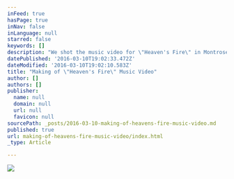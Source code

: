 ```yaml
---
inFeed: true
hasPage: true
inNav: false
inLanguage: null
starred: false
keywords: []
description: "We shot the music video for \"Heaven's Fire\" in Montrose at Je'Adore Boutique and had a great time. Make sure you check them out!"
datePublished: '2016-03-10T19:02:33.472Z'
dateModified: '2016-03-10T19:02:10.583Z'
title: "Making of \"Heaven's Fire\" Music Video"
author: []
authors: []
publisher:
  name: null
  domain: null
  url: null
  favicon: null
sourcePath: _posts/2016-03-10-making-of-heavens-fire-music-video.md
published: true
url: making-of-heavens-fire-music-video/index.html
_type: Article

---
```

![](https://the-grid-user-content.s3-us-west-2.amazonaws.com/9ee61234-5590-46fb-9eb7-ace740fe8fa8.jpg)